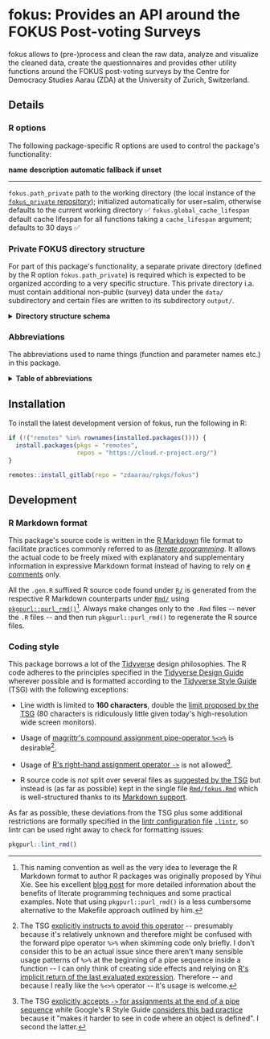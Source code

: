 # fokus: Provides an API around the FOKUS Post-voting Surveys

fokus allows to (pre-)process and clean the raw data, analyze and visualize the cleaned data, create the questionnaires and provides other utility functions around the FOKUS post-voting surveys by the Centre for Democracy Studies Aarau (ZDA) at the University of Zurich, Switzerland.

## Details

### R options

The following package-specific R options are used to control the package's functionality:

  **name**                        **description**                                                                                                                                                                                                                           **automatic fallback if unset**
  ------------------------------- ----------------------------------------------------------------------------------------------------------------------------------------------------------------------------------------------------------------------------------------- ---------------------------------
  `fokus.path_private`            path to the working directory (the local instance of the [`fokus_private` repository](https://gitlab.com/zdaarau/private/fokus_private)); initialized automatically for user=salim, otherwise defaults to the current working directory   ✅
  `fokus.global_cache_lifespan`   default cache lifespan for all functions taking a `cache_lifespan` argument; defaults to 30 days                                                                                                                                          ✅

### Private FOKUS directory structure

For part of this package's functionality, a separate private directory (defined by the R option `fokus.path_private`) is required which is expected to be organized according to a very specific structure. This private directory i.a. must contain additional non-public (survey) data under the `data/` subdirectory and certain files are written to its subdirectory `output/`.

<details>
<summary>
<strong>Directory structure schema</strong>
</summary>

``` fs
fokus_private/
├──bibliography/
|  ├──zotero_c2d.bib
|  └──zotero_c2d.json
├──bin/
|  └──pandoc/
|     ├──linux/
|     ├──macos/
|     └──windows/
├──config/
|  ├──csl/
|  ├──css/
|  ├──shared_pandoc_variables/
|  |  ├──online_de.yaml
|  |  ├──online_en.yaml
|  |  ├──print_de.yaml
|  |  └──print_en.yaml
|  ├──config.toml
|  ├──output.yaml
|  ├──pandoc_template.tex
|  ├──shared_header-includes.tex
|  └──...
├──data/
|  └──[CANTON]/
|     ├──easyvote_municipalities_[BALLOT_DATE].csv
|     ├──online_participation_codes_[BALLOT_DATE].txt
|     ├──survey_data_[BALLOT_DATE].xlsx
|     ├──survey_data_[BALLOT_DATE]_*.xlsx
|     ├──survey_data_preliminary_[BALLOT_DATE].xlsx
|     ├──voting_register_data_extra_[STATOFF_DELIVERY_DATE].xlsx
|     ├──voting_register_ids_[BALLOT_DATE].csv
|     └──...
├──fonts/
|  └──...
├──images/
|  ├──[CANTON]/
|  |  └──[BALLOT_DATE]
|  └──...
├──print_docs/
|  └──questionnaire_print_[BALLOT_DATE]_[CANTON].pdf
├──rmd/
|  ├──snippets/
|  |  ├──[CANTON]/
|  |  |  ├──[BALLOT_DATE]_cantonal_proposal_#.Rmd
|  |  |  ├──[BALLOT_DATE]_opinion_formation_and_participation.Rmd
|  |  |  ├──[BALLOT_DATE]_special_*.Rmd
|  |  |  ├──[BALLOT_DATE]_special_*_summary.Rmd
|  |  |  └──[BALLOT_DATE]_summary.Rmd
|  |  ├──imprint_de.Rmd
|  |  ├──imprint_en.Rmd
|  |  └──methodological_description.Rmd
|  ├──data_overview.Rmd
|  ├──questionnaire.Rmd
|  ├──paper_[BALLOT_DATE]_[CANTON].Rmd
|  ├──report_[BALLOT_DATE]_[CANTON].Rmd
|  ├──report_cantonal_majoritarian_[BALLOT_DATE]_[CANTON].Rmd
|  ├──report_cantonal_proportional_[BALLOT_DATE]_[CANTON].Rmd
|  ├──report_federal_majoritarian_[BALLOT_DATE]_[CANTON].Rmd
|  ├──report_federal_proportional_[BALLOT_DATE]_[CANTON].Rmd
|  └──special_*_[BALLOT_DATE]_[CANTON].Rmd
├──output/
|  ├──data/
|  |  ├──internal/
|  |  |  ├──r/
|  |  |  ├──spss/
|  |  |  └──stata/
|  |  ├──public/
|  |  └──publitest/
|  ├──images/
|  |  ├──[BALLOT_DATE]/
|  |  |  └──[CANTON]/
|  |  |     └──...
|  |  └──qr_codes/
|  |     └──[BALLOT_DATE]_[CANTON].zip
|  ├──questionnaires/
|  |  ├──questionnaire_[BALLOT_DATE]_[CANTON].csv
|  |  ├──questionnaire_[BALLOT_DATE]_[CANTON].html
|  |  ├──questionnaire_[BALLOT_DATE]_[CANTON].md
|  |  └──questionnaire_[BALLOT_DATE]_[CANTON].xlsx
|  ├──publications/
|  |  ├──libs/
|  |  └──...
|  └──rmd/
|     └──[BALLOT_DATE]/
|        └──[CANTON]/
|           └──plots/
├──README.Rmd
└──...
```

The following placeholders are used in the schema above:

-   `...` for further files and/or folders
-   `*` for a variable character sequence
-   `#` for a count starting with `1`
-   `[CANTON]` for the name of the FOKUS canton (in lower case), e.g. `aargau`
-   `[BALLOT_DATE]` for the FOKUS-covered ballot date (in the format `YYYY-MM-DD`), e.g. `2018-09-23`
-   `[STATOFF_DELIVERY_DATE]` for the delivery date of the voting register data provided by the cantonal statistical office (in the format `YYYY-MM-DD`), e.g. `2019-09-11`

</details>

### Abbreviations

The abbreviations used to name things (function and parameter names etc.) in this package.

<details>
<summary>
<strong>Table of abbreviations</strong>
</summary>

  **Full expressions**               **Abbreviation**
  ---------------------------------- ------------------
  google                             g
  proceed , procedure                prcd
  procedures                         prcds
  questionnaire                      q
  questionnaires                     qx
  statistik aargau                   sa
  supplemental , supplementary       suppl
  abbreviate , abbreviation          abbr
  abbreviations                      abbrs
  absolute                           abs
  argument                           arg
  arguments                          args
  attribute                          attr
  attributes                         attrs
  authenticate , authentication      auth
  authentications                    auths
  bibliography                       bib
  bibliographies                     bibs
  character                          chr
  characters                         chrs
  column                             col
  columns                            cols
  command                            cmd
  commands                           cmds
  combination                        combo
  combinations                       combos
  condition                          cnd
  conditions                         cnds
  configure , configuration          config
  configurations                     configs
  database                           db
  dataframe                          df
  dataframes                         dfs
  dataframe column                   dfc
  dataframe row                      dfr
  depend , dependency                dep
  dependencies                       deps
  develop , development, developer   dev
  developments, developers           devs
  differentiate, difference          diff
  differences                        diffs
  directory                          dir
  directories                        dirs
  distribution                       distro
  distributions                      distros
  document                           doc
  documents                          docs
  double                             dbl
  doubles                            dbls
  element                            el
  elements                           els
  environment                        env
  environments                       envs
  exclude , exclusion                excl
  expression                         expr
  expressions                        exprs
  factor                             fct
  factors                            fcts
  filesystem                         fs
  formula                            fm
  formulas, formulae                 fms
  function                           fn
  functions                          fns
  generate , generation              gen
  generations                        gens
  identify , identifier              id
  identifiers                        ids
  include , inclusion                incl
  index                              i
  indices/indexes                    ix
  information                        info
  initialize , initialization        init
  integer                            int
  integers                           ints
  label                              lbl
  labels                             lbls
  language                           lang
  languages                          langs
  level                              lvl
  levels                             lvls
  list                               ls
  logical                            lgl
  logicals                           lgls
  Markdown                           md
  message                            msg
  messages                           msgs
  modify , modification              mod
  modifications                      mods
  number                             nr
  numbers                            nrs
  number of                          n
  numeric                            num
  numerics                           nums
  object                             obj
  objects                            objs
  option                             opt
  options                            opts
  package                            pkg
  packages                           pkgs
  parameterize, parameter            param
  parameters                         params
  R Markdown                         rmd
  refer , reference                  ref
  references                         refs
  regular expression(s)              regex
  relative                           rel
  remove                             rm
  roxygen2                           roxy
  separate , separator               sep
  separators                         seps
  sequential, sequence               seq
  sequences                          seqs
  specify , specification            spec
  specifications                     specs
  string                             str
  strings                            strs
  temporary                          tmp
  value                              val
  values                             vals
  variable                           v
  variables                          vx
  vectorize, vector                  vctr
  vectors                            vctrs
  working directory                  wd

</details>

## Installation

To install the latest development version of fokus, run the following in R:

``` r
if (!("remotes" %in% rownames(installed.packages()))) {
  install.packages(pkgs = "remotes",
                   repos = "https://cloud.r-project.org/")
}

remotes::install_gitlab(repo = "zdaarau/rpkgs/fokus")
```

## Development

### R Markdown format

This package's source code is written in the [R Markdown](https://rmarkdown.rstudio.com/) file format to facilitate practices commonly referred to as [*literate programming*](https://en.wikipedia.org/wiki/Literate_programming). It allows the actual code to be freely mixed with explanatory and supplementary information in expressive Markdown format instead of having to rely on [`#` comments](https://cran.r-project.org/doc/manuals/r-release/R-lang.html#Comments) only.

All the `.gen.R` suffixed R source code found under [`R/`](R/) is generated from the respective R Markdown counterparts under [`Rmd/`](Rmd/) using [`pkgpurl::purl_rmd()`](https://rpkg.dev/pkgpurl/reference/purl_rmd.html)[^1]. Always make changes only to the `.Rmd` files -- never the `.R` files -- and then run `pkgpurl::purl_rmd()` to regenerate the R source files.

### Coding style

This package borrows a lot of the [Tidyverse](https://www.tidyverse.org/) design philosophies. The R code adheres to the principles specified in the [Tidyverse Design Guide](https://principles.tidyverse.org/) wherever possible and is formatted according to the [Tidyverse Style Guide](https://style.tidyverse.org/) (TSG) with the following exceptions:

-   Line width is limited to **160 characters**, double the [limit proposed by the TSG](https://style.tidyverse.org/syntax.html#long-lines) (80 characters is ridiculously little given today's high-resolution wide screen monitors).

-   Usage of [magrittr's compound assignment pipe-operator `%<>%`](https://magrittr.tidyverse.org/reference/compound.html) is desirable[^2].

-   Usage of [R's right-hand assignment operator `->`](https://rdrr.io/r/base/assignOps.html) is not allowed[^3].

-   R source code is *not* split over several files as [suggested by the TSG](https://style.tidyverse.org/package-files.html) but instead is (as far as possible) kept in the single file [`Rmd/fokus.Rmd`](Rmd/fokus.Rmd) which is well-structured thanks to its [Markdown support](#r-markdown-format).

As far as possible, these deviations from the TSG plus some additional restrictions are formally specified in the [lintr configuration file](https://github.com/jimhester/lintr#project-configuration) [`.lintr`](.lintr), so lintr can be used right away to check for formatting issues:

``` r
pkgpurl::lint_rmd()
```

[^1]: This naming convention as well as the very idea to leverage the R Markdown format to author R packages was originally proposed by Yihui Xie. See his excellent [blog post](https://yihui.name/rlp/) for more detailed information about the benefits of literate programming techniques and some practical examples. Note that using `pkgpurl::purl_rmd()` is a less cumbersome alternative to the Makefile approach outlined by him.

[^2]: The TSG [explicitly instructs to avoid this operator](https://style.tidyverse.org/pipes.html#assignment-2) -- presumably because it's relatively unknown and therefore might be confused with the forward pipe operator `%>%` when skimming code only briefly. I don't consider this to be an actual issue since there aren't many sensible usage patterns of `%>%` at the beginning of a pipe sequence inside a function -- I can only think of creating side effects and relying on [R's implicit return of the last evaluated expression](https://rdrr.io/r/base/function.html). Therefore -- and because I really like the `%<>%` operator -- it's usage is welcome.

[^3]: The TSG [explicitly accepts `->` for assignments at the end of a pipe sequence](https://style.tidyverse.org/pipes.html#assignment-2) while Google's R Style Guide [considers this bad practice](https://google.github.io/styleguide/Rguide.html#right-hand-assignment) because it "makes it harder to see in code where an object is defined". I second the latter.
